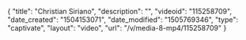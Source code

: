 {
    "title": "Christian Siriano",
    "description": "",
    "videoid": "115258709",
    "date_created": "1504153071",
    "date_modified": "1505769346",
    "type": "captivate",
    "layout": "video",
    "url": "\/v\/media-8-mp4\/115258709"
}